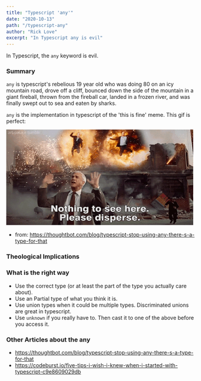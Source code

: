 ```yaml
---
title: "Typescript 'any'"
date: "2020-10-13"
path: "/typescript-any"
author: "Rick Love"
excerpt: "In Typescript any is evil"
---
```


In Typescript, the `any` keyword is evil.

### Summary

`any` is typescript's rebelious 19 year old who was doing 80 on an icy mountain road, drove off a cliff, bounced down the side of the mountain in a giant fireball, thrown from the fireball car, landed in a frozen river, and was finally swept out to sea and eaten by sharks.

`any` is the implementation in typescript of the 'this is fine' meme. This gif is perfect:

![](2012-10-13-nothing-to-see-here.gif)

* from: https://thoughtbot.com/blog/typescript-stop-using-any-there-s-a-type-for-that

### Theological Implications



### What is the right way

- Use the correct type (or at least the part of the type you actually care about).
- Use an Partial type of what you think it is.
- Use union types when it could be multiple types. Discriminated unions are great in typescript.
- Use `unknown` if you really have to. Then cast it to one of the above before you access it.

### Other Articles about the any

- https://thoughtbot.com/blog/typescript-stop-using-any-there-s-a-type-for-that
- https://codeburst.io/five-tips-i-wish-i-knew-when-i-started-with-typescript-c9e8609029db
